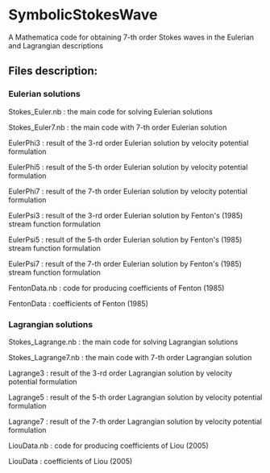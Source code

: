 # SymbolicStokesWave

A Mathematica code for obtaining 7-th order Stokes waves in the Eulerian and Lagrangian descriptions

## Files description:

### Eulerian solutions

Stokes_Euler.nb : the main code for solving Eulerian solutions

Stokes_Euler7.nb : the main code with 7-th order Eulerian solution

EulerPhi3 : result of the 3-rd order Eulerian solution by velocity potential formulation

EulerPhi5 : result of the 5-th order Eulerian solution by velocity potential formulation

EulerPhi7 : result of the 7-th order Eulerian solution by velocity potential formulation

EulerPsi3 : result of the 3-rd order Eulerian solution by Fenton's (1985) stream function formulation

EulerPsi5 : result of the 5-th order Eulerian solution by Fenton's (1985) stream function formulation

EulerPsi7 : result of the 7-th order Eulerian solution by Fenton's (1985) stream function formulation

FentonData.nb : code for producing coefficients of Fenton (1985)

FentonData : coefficients of Fenton (1985)

### Lagrangian solutions

Stokes_Lagrange.nb : the main code for solving Lagrangian solutions

Stokes_Lagrange7.nb : the main code with 7-th order Lagrangian solution

Lagrange3 : result of the 3-rd order Lagrangian solution by velocity potential formulation

Lagrange5 : result of the 5-th order Lagrangian solution by velocity potential formulation

Lagrange7 : result of the 7-th order Lagrangian solution by velocity potential formulation

LiouData.nb : code for producing coefficients of Liou (2005)

LiouData : coefficients of Liou (2005)
